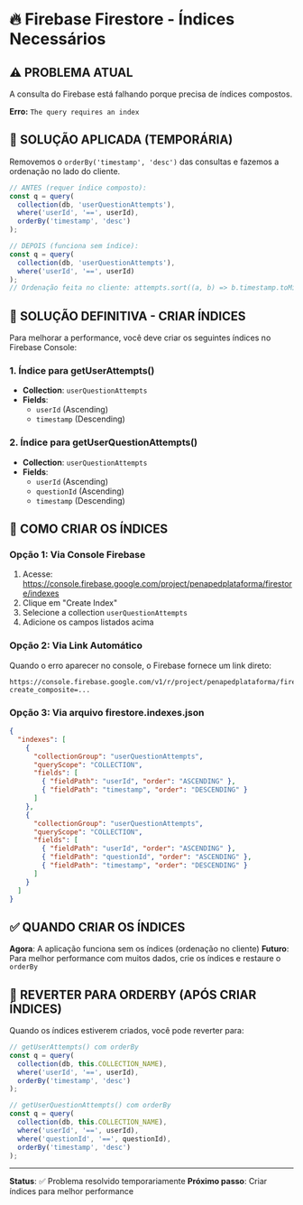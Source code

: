 # 🔥 Firebase Firestore - Índices Necessários

## ⚠️ PROBLEMA ATUAL
A consulta do Firebase está falhando porque precisa de índices compostos.

**Erro:** `The query requires an index`

## 🔧 SOLUÇÃO APLICADA (TEMPORÁRIA)
Removemos o `orderBy('timestamp', 'desc')` das consultas e fazemos a ordenação no lado do cliente.

```typescript
// ANTES (requer índice composto):
const q = query(
  collection(db, 'userQuestionAttempts'),
  where('userId', '==', userId),
  orderBy('timestamp', 'desc')
);

// DEPOIS (funciona sem índice):
const q = query(
  collection(db, 'userQuestionAttempts'),
  where('userId', '==', userId)
);
// Ordenação feita no cliente: attempts.sort((a, b) => b.timestamp.toMillis() - a.timestamp.toMillis());
```

## 🎯 SOLUÇÃO DEFINITIVA - CRIAR ÍNDICES

Para melhorar a performance, você deve criar os seguintes índices no Firebase Console:

### 1. Índice para getUserAttempts()
- **Collection**: `userQuestionAttempts`
- **Fields**: 
  - `userId` (Ascending)
  - `timestamp` (Descending)

### 2. Índice para getUserQuestionAttempts()
- **Collection**: `userQuestionAttempts`
- **Fields**:
  - `userId` (Ascending)
  - `questionId` (Ascending)
  - `timestamp` (Descending)

## 🚀 COMO CRIAR OS ÍNDICES

### Opção 1: Via Console Firebase
1. Acesse: https://console.firebase.google.com/project/penapedplataforma/firestore/indexes
2. Clique em "Create Index"
3. Selecione a collection `userQuestionAttempts`
4. Adicione os campos listados acima

### Opção 2: Via Link Automático
Quando o erro aparecer no console, o Firebase fornece um link direto:
```
https://console.firebase.google.com/v1/r/project/penapedplataforma/firestore/indexes?create_composite=...
```

### Opção 3: Via arquivo firestore.indexes.json
```json
{
  "indexes": [
    {
      "collectionGroup": "userQuestionAttempts",
      "queryScope": "COLLECTION",
      "fields": [
        { "fieldPath": "userId", "order": "ASCENDING" },
        { "fieldPath": "timestamp", "order": "DESCENDING" }
      ]
    },
    {
      "collectionGroup": "userQuestionAttempts", 
      "queryScope": "COLLECTION",
      "fields": [
        { "fieldPath": "userId", "order": "ASCENDING" },
        { "fieldPath": "questionId", "order": "ASCENDING" },
        { "fieldPath": "timestamp", "order": "DESCENDING" }
      ]
    }
  ]
}
```

## ✅ QUANDO CRIAR OS ÍNDICES

**Agora**: A aplicação funciona sem os índices (ordenação no cliente)
**Futuro**: Para melhor performance com muitos dados, crie os índices e restaure o `orderBy`

## 🔄 REVERTER PARA ORDERBY (APÓS CRIAR ÍNDICES)

Quando os índices estiverem criados, você pode reverter para:

```typescript
// getUserAttempts() com orderBy
const q = query(
  collection(db, this.COLLECTION_NAME),
  where('userId', '==', userId),
  orderBy('timestamp', 'desc')
);

// getUserQuestionAttempts() com orderBy
const q = query(
  collection(db, this.COLLECTION_NAME),
  where('userId', '==', userId),
  where('questionId', '==', questionId),
  orderBy('timestamp', 'desc')
);
```

---

**Status**: ✅ Problema resolvido temporariamente
**Próximo passo**: Criar índices para melhor performance